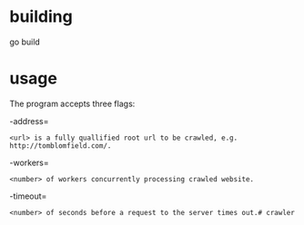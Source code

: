 # building

go build

# usage

The program accepts three flags:

-address=<url>

	<url> is a fully quallified root url to be crawled, e.g. http://tomblomfield.com/.

-workers=<number>

	<number> of workers concurrently processing crawled website.

-timeout=<number>

	<number> of seconds before a request to the server times out.# crawler
